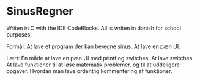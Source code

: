# SinusRegner
Writen in C with the IDE CodeBlocks.
All is writen in danish for school purposes.

Formål:
	At lave et program der kan beregne sinus.
	At lave en pæn UI.

Lært:
	En måde at lave en pæn UI med printf og switches.
	At lave switches.
	At lave funktioner til at løse matematik problemer.
	og til at uddeligere opgaver.
	Hvordan man lave ordentlig kommentering af funktioner.
